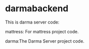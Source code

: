 # darmabackend
This is darma server code:

mattress: For mattress project code.

darma:The Darma Server project code.
